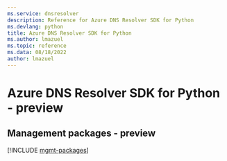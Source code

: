 ```yaml
---
ms.service: dnsresolver
description: Reference for Azure DNS Resolver SDK for Python
ms.devlang: python
title: Azure DNS Resolver SDK for Python
ms.author: lmazuel
ms.topic: reference
ms.data: 08/18/2022
author: lmazuel
---
```

# Azure DNS Resolver SDK for Python - preview

## Management packages - preview
[!INCLUDE [mgmt-packages](dns-resolver-mgmt-index.md)]